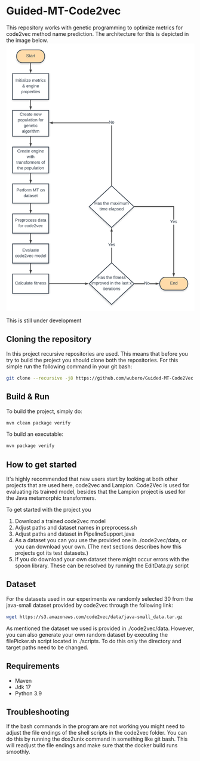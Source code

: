# Guided-MT-Code2vec
This repository works with genetic programming to optimize metrics for code2vec method name prediction.
The architecture for this is depicted in the image below.
![Architecture plan](./src/main/resources/Thesis_pipeline.png)

This is still under development

## Cloning the repository
In this project recursive repositories are used. This means that before you try to build the project you should clone both the repositories.
For this simple run the following command in your git bash:

```sh
git clone --recursive -j8 https://github.com/wubero/Guided-MT-Code2Vec.git
```

## Build & Run

To build the project, simply do:

```sh
mvn clean package verify
```

To build an executable:

```sh
mvn package verify
```

## How to get started

It's highly recommended that new users start by looking at both other projects that are used here, code2vec and Lampion.
Code2Vec is used for evaluating its trained model, besides that the Lampion project is used for the Java metamorphic transformers.

To get started with the project you

1. Download a trained code2vec model
2. Adjust paths and dataset names in preprocess.sh
3. Adjust paths and dataset in PipelineSupport.java
4. As a dataset you can you use the provided one in ./code2vec/data, or you can download your own. (The next sections describes how this projects got its test datasets.)
5. If you do download your own dataset there might occur errors with the spoon library. These can be resolved by running the EditData.py script

## Dataset

For the datasets used in our experiments we randomly selected 30 from the java-small dataset provided by code2vec
through the following link: 

```sh
wget https://s3.amazonaws.com/code2vec/data/java-small_data.tar.gz
```

As mentioned the dataset we used is provided in ./code2vec/data. However, you can also generate your own random dataset
by executing the filePicker.sh script located in ./scripts. To do this only the directory and target paths need to be changed.

## Requirements

- Maven
- Jdk 17
- Python 3.9

## Troubleshooting
If the bash commands in the program are not working you might need to adjust the file endings of 
the shell scripts in the code2vec folder. You can do this by running the dos2unix command in 
something like git bash. This will readjust the file endings and make sure that the docker build 
runs smoothly.
